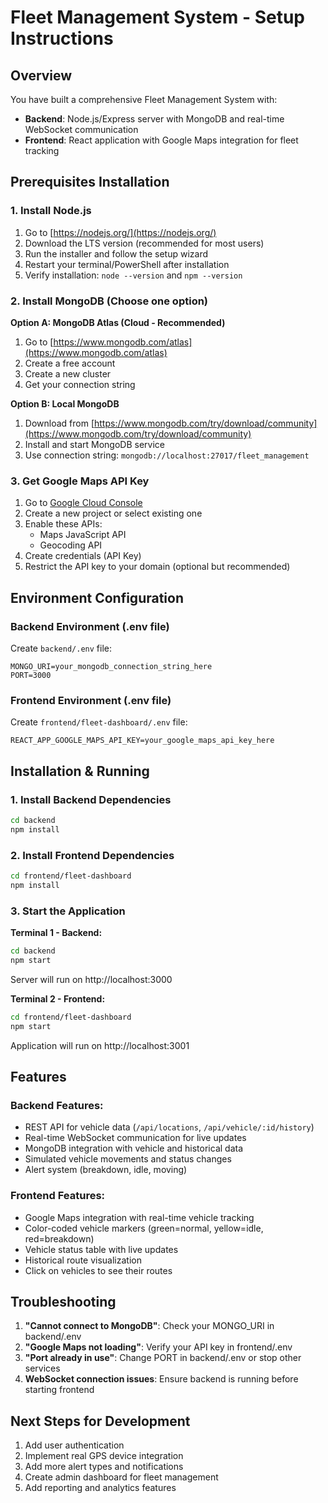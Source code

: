 # Fleet Management System - Setup Instructions

## Overview
You have built a comprehensive Fleet Management System with:
- **Backend**: Node.js/Express server with MongoDB and real-time WebSocket communication
- **Frontend**: React application with Google Maps integration for fleet tracking

## Prerequisites Installation

### 1. Install Node.js
1. Go to [https://nodejs.org/](https://nodejs.org/)
2. Download the LTS version (recommended for most users)
3. Run the installer and follow the setup wizard
4. Restart your terminal/PowerShell after installation
5. Verify installation: `node --version` and `npm --version`

### 2. Install MongoDB (Choose one option)

**Option A: MongoDB Atlas (Cloud - Recommended)**
1. Go to [https://www.mongodb.com/atlas](https://www.mongodb.com/atlas)
2. Create a free account
3. Create a new cluster
4. Get your connection string

**Option B: Local MongoDB**
1. Download from [https://www.mongodb.com/try/download/community](https://www.mongodb.com/try/download/community)
2. Install and start MongoDB service
3. Use connection string: `mongodb://localhost:27017/fleet_management`

### 3. Get Google Maps API Key
1. Go to [Google Cloud Console](https://console.cloud.google.com/)
2. Create a new project or select existing one
3. Enable these APIs:
   - Maps JavaScript API
   - Geocoding API
4. Create credentials (API Key)
5. Restrict the API key to your domain (optional but recommended)

## Environment Configuration

### Backend Environment (.env file)
Create `backend/.env` file:
```
MONGO_URI=your_mongodb_connection_string_here
PORT=3000
```

### Frontend Environment (.env file)
Create `frontend/fleet-dashboard/.env` file:
```
REACT_APP_GOOGLE_MAPS_API_KEY=your_google_maps_api_key_here
```

## Installation & Running

### 1. Install Backend Dependencies
```bash
cd backend
npm install
```

### 2. Install Frontend Dependencies
```bash
cd frontend/fleet-dashboard
npm install
```

### 3. Start the Application

**Terminal 1 - Backend:**
```bash
cd backend
npm start
```
Server will run on http://localhost:3000

**Terminal 2 - Frontend:**
```bash
cd frontend/fleet-dashboard
npm start
```
Application will run on http://localhost:3001

## Features

### Backend Features:
- REST API for vehicle data (`/api/locations`, `/api/vehicle/:id/history`)
- Real-time WebSocket communication for live updates
- MongoDB integration with vehicle and historical data
- Simulated vehicle movements and status changes
- Alert system (breakdown, idle, moving)

### Frontend Features:
- Google Maps integration with real-time vehicle tracking
- Color-coded vehicle markers (green=normal, yellow=idle, red=breakdown)
- Vehicle status table with live updates
- Historical route visualization
- Click on vehicles to see their routes

## Troubleshooting

1. **"Cannot connect to MongoDB"**: Check your MONGO_URI in backend/.env
2. **"Google Maps not loading"**: Verify your API key in frontend/.env
3. **"Port already in use"**: Change PORT in backend/.env or stop other services
4. **WebSocket connection issues**: Ensure backend is running before starting frontend

## Next Steps for Development

1. Add user authentication
2. Implement real GPS device integration
3. Add more alert types and notifications
4. Create admin dashboard for fleet management
5. Add reporting and analytics features

